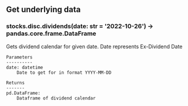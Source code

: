## Get underlying data 
### stocks.disc.dividends(date: str = '2022-10-26') -> pandas.core.frame.DataFrame

Gets dividend calendar for given date.  Date represents Ex-Dividend Date

    Parameters
    ----------
    date: datetime
        Date to get for in format YYYY-MM-DD

    Returns
    -------
    pd.DataFrame:
        Dataframe of dividend calendar

